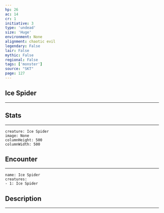 ```yaml
---
hp: 26
ac: 14
cr: 1
initiative: 3
type: 'undead'    
size: 'Huge'
environment: None
alignment: chaotic evil
legendary: False
lair: False
mythic: False
regional: False
tags: ['monster']
source: "SKT"
page: 127
---
```


## Ice Spider
---



## Stats
---

```statblock
creature: Ice Spider
image: None
columnHeight: 500
columnWidth: 500
```

## Encounter
---

```encounter-table
name: Ice Spider
creatures:
- 1: Ice Spider
```

## Description
---




